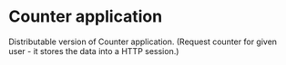 # Counter application

Distributable version of Counter application. (Request counter for given user - it stores the data into a HTTP session.)
